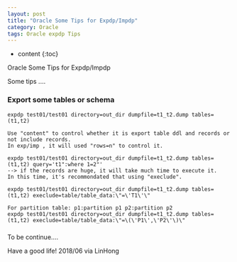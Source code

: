 ```yaml
---
layout: post
title: "Oracle Some Tips for Expdp/Impdp"
category: Oracle
tags: Oracle expdp Tips
---
```


* content
{:toc}




Oracle Some Tips for Expdp/Impdp

Some tips ....







### Export some tables or schema

	expdp test01/test01 directory=out_dir dumpfile=t1_t2.dump tables=(t1,t2)

	Use "content" to control whether it is export table ddl and records or not include records.
	In exp/imp , it will used "rows=n" to control it.

	expdp test01/test01 directory=out_dir dumpfile=t1_t2.dump tables=(t1,t2) query='t1":where 1=2"'
	--> if the records are huge, it will take much time to execute it.
	In this time, it's recommondated that using "execlude".

	expdp test01/test01 directory=out_dir dumpfile=t1_t2.dump tables=(t1,t2) execlude=table/table_data:\"=\'T1\'\"

	For partition table: p1:partition p1 p2:partition p2
	expdp test01/test01 directory=out_dir dumpfile=t1_t2.dump tables=(t1,t2) execlude=table/table_data:\"=\(\'P1\',\'P2\'\)\"



###



###

To be continue....

Have a good life! 2018/06 via LinHong


